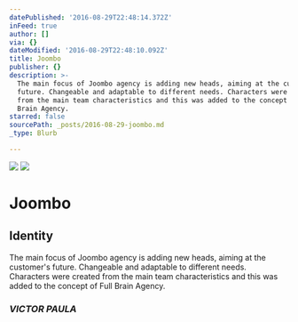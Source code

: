 ```yaml
---
datePublished: '2016-08-29T22:48:14.372Z'
inFeed: true
author: []
via: {}
dateModified: '2016-08-29T22:48:10.092Z'
title: Joombo
publisher: {}
description: >-
  The main focus of Joombo agency is adding new heads, aiming at the customer's
  future. Changeable and adaptable to different needs. Characters were created
  from the main team characteristics and this was added to the concept of Full
  Brain Agency.
starred: false
sourcePath: _posts/2016-08-29-joombo.md
_type: Blurb

---
```

![](https://the-grid-user-content.s3-us-west-2.amazonaws.com/9285459f-4d4c-44a3-a224-b0ab5e8068bd.gif)
![](https://the-grid-user-content.s3-us-west-2.amazonaws.com/90162271-30b0-4f4b-9b74-28129241b084.png)

# Joombo

## Identity

The main focus of Joombo agency is adding new heads, aiming at the customer's future. Changeable and adaptable to different needs. Characters were created from the main team characteristics and this was added to the concept of Full Brain Agency.

### _VICTOR PAULA_